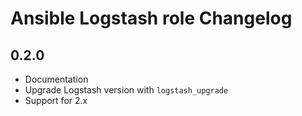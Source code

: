 # Ansible Logstash role Changelog

## 0.2.0

  * Documentation
  * Upgrade Logstash version with `logstash_upgrade`
  * Support for 2.x

